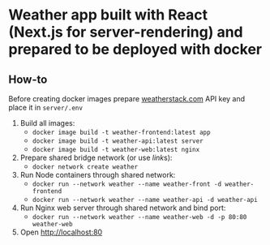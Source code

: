 # Weather app built with React (Next.js for server-rendering) and prepared to be deployed with docker

## How-to

Before creating docker images prepare [weatherstack.com](weatherstack.com) API key and place it in `server/.env`
1. Build all images:
	- `docker image build -t weather-frontend:latest app`
	- `docker image build -t weather-api:latest server`
	- `docker image build -t weather-web:latest nginx`
2. Prepare shared bridge network (or use *link*s):
	- `docker network create weather`
3. Run Node containers through shared network:
	- `docker run --network weather --name weather-front -d weather-frontend`
	- `docker run --network weather --name weather-api -d weather-api`
4. Run Nginx web server through shared network and bind port:
	- `docker run --network weather --name weather-web -d -p 80:80 weather-web`
5. Open [http://localhost:80](http://localhost:80)
